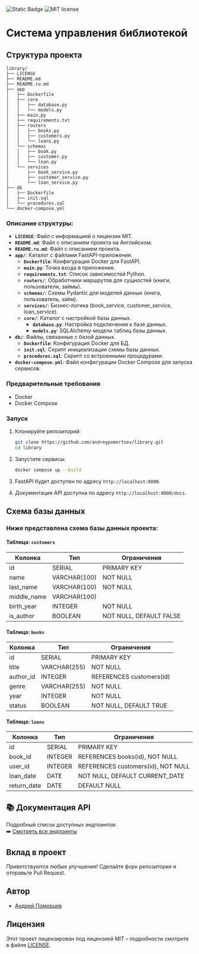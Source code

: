 ![Static Badge](https://img.shields.io/badge/Python-3.12%2B-blue)
![MIT license](https://img.shields.io/badge/License-MIT-blue.svg)
# Система управления библиотекой

## Структура проекта

```
library/
├── LICENSE
├── README.md
├── README.ru.md
├── app
│   ├── Dockerfile
│   ├── core
│   │   ├── database.py
│   │   └── models.py
│   ├── main.py
│   ├── requirements.txt
│   ├── routers
│   │   ├── books.py
│   │   ├── customers.py
│   │   └── loans.py
│   └── schemas
│   │   ├── book.py
│   │   ├── customer.py
│   │   └── loan.py
│   └── services
│       ├── book_service.py
│       ├── customer_service.py
│       └── loan_service.py
├── db
│   ├── Dockerfile
│   ├── init.sql
│   └── procedures.sql
└── docker-compose.yml
```

### Описание структуры:

- **`LICENSE`**: Файл с информацией о лицензии MIT.
- **`README.md`**: Файл с описанием проекта на Английском.
- **`README.ru.md`**: Файл с описанием проекта.
- **`app/`**: Каталог с файлами FastAPI-приложения.
  - **`Dockerfile`**: Конфигурация Docker для FastAPI.
  - **`main.py`**: Точка входа в приложение.
  - **`requirements.txt`**: Список зависимостей Python.
  - **`routers/`**: Обработчики маршрутов для сущностей (книги, пользователи, займы).
  - **`schemas/`**: Схемы Pydantic для моделей данных (книга, пользователь, заём).
  - **`services/`**: Бизнес-логика (book_service, customer_service, loan_service).
  - **`core/`**: Каталог с настройкой базы данных.
    - **`database.py`**: Настройка подключения к базе данных.
    - **`models.py`**: SQLAlchemy-модели таблиц базы данных.
- **`db/`**: Файлы, связанные с базой данных.
  - **`Dockerfile`**: Конфигурация Docker для БД.
  - **`init.sql`**: Скрипт инициализации схемы базы данных.
  - **`procedures.sql`**: Скрипт со встроенными процедурами.
- **`docker-compose.yml`**: Файл конфигурации Docker Compose для запуска сервисов.

### Предварительные требования

- Docker  
- Docker Compose

### Запуск

1. Клонируйте репозиторий:
   ```sh
   git clone https://github.com/andreypomortsev/library.git
   cd library
   ```

2. Запустите сервисы:
   ```sh
   docker compose up --build
   ```

3. FastAPI будет доступен по адресу `http://localhost:8000`.  
4. Документация API доступна по адресу `http://localhost:8000/docs`.

## Схема базы данных

### Ниже представлена схема базы данных проекта:

#### Таблица: `customers`

| Колонка      | Тип           | Ограничения                    |
|--------------|----------------|--------------------------------|
| id           | SERIAL         | PRIMARY KEY                    |
| name         | VARCHAR(100)   | NOT NULL                       |
| last_name    | VARCHAR(100)   | NOT NULL                       |
| middle_name  | VARCHAR(100)   |                                |
| birth_year   | INTEGER        | NOT NULL                       |
| is_author    | BOOLEAN        | NOT NULL, DEFAULT FALSE        |

#### Таблица: `books`

| Колонка   | Тип          | Ограничения                          |
|-----------|---------------|--------------------------------------|
| id        | SERIAL        | PRIMARY KEY                          |
| title     | VARCHAR(255)  | NOT NULL                             |
| author_id | INTEGER       | REFERENCES customers(id)             |
| genre     | VARCHAR(255)  | NOT NULL                             |
| year      | INTEGER       | NOT NULL                             |
| status    | BOOLEAN       | NOT NULL, DEFAULT TRUE               |

#### Таблица: `loans`

| Колонка     | Тип     | Ограничения                           |
|-------------|----------|----------------------------------------|
| id          | SERIAL   | PRIMARY KEY                            |
| book_id     | INTEGER  | REFERENCES books(id), NOT NULL         |
| user_id     | INTEGER  | REFERENCES customers(id), NOT NULL     |
| loan_date   | DATE     | NOT NULL, DEFAULT CURRENT_DATE         |
| return_date | DATE     | DEFAULT NULL                           |

## 📚 Документация API

Подробный список доступных эндпоинтов:  
➡️ [Смотреть все эндпоинты](docs/api.ru.md)

## Вклад в проект

Приветствуются любые улучшения! Сделайте форк репозитория и отправьте Pull Request.

## Автор

- [Андрей Поморцев](https://www.linkedin.com/in/andreypomortsev/)

## Лицензия

Этот проект лицензирован под лицензией MIT – подробности смотрите в файле [LICENSE](./LICENSE).